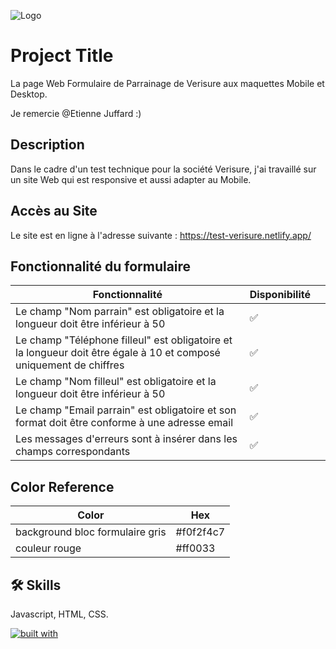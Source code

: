 

![Logo](https://cdn.phenompeople.com/CareerConnectResources/VERIGLOBAL/images/opengraph-facebook-1649182911823.png)


# Project Title

La page Web Formulaire de Parrainage de Verisure aux maquettes Mobile et Desktop.

Je remercie @Etienne Juffard :)


## Description
Dans le cadre d'un test technique pour la société Verisure, j'ai travaillé sur un site Web qui est responsive et aussi adapter au Mobile.


## Accès au Site

Le site est en ligne à l'adresse suivante : https://test-verisure.netlify.app/



## Fonctionnalité du formulaire

| Fonctionnalité             | Disponibilité ||
| ------------------- | -- | ---------------------------------------- | 
| Le champ "Nom parrain" est obligatoire et la longueur doit être inférieur à 50| ✅
| Le champ "Téléphone filleul" est obligatoire et la longueur doit être égale à 10 et composé uniquement de chiffres| ✅
| Le champ "Nom filleul" est obligatoire et la longueur doit être inférieur à 50| ✅
| Le champ "Email parrain" est obligatoire et son format doit être conforme à une adresse email| ✅
| Les messages d'erreurs sont à insérer dans les champs correspondants|✅

## Color Reference

| Color             | Hex                                                                |
| ----------------- | ------------------------------------------------------------------ |
| background bloc formulaire gris |#f0f2f4c7 |
| couleur rouge | #ff0033 |




## 🛠 Skills
Javascript, HTML, CSS.



[![built with ](https://camo.githubusercontent.com/30ac25b97ea34a4f820d01ca7433204f13b5a218d8fc947deef6464d237d8e39/687474703a2f2f666f7274686562616467652e636f6d2f696d616765732f6261646765732f6275696c742d776974682d6c6f76652e737667)](https://www.linkedin.com/in/devanandhan-codandabany-86b822237/)
